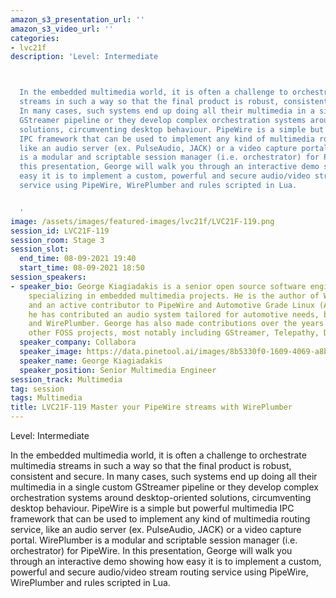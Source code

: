 ```yaml
---
amazon_s3_presentation_url: ''
amazon_s3_video_url: ''
categories:
- lvc21f
description: 'Level: Intermediate 



  In the embedded multimedia world, it is often a challenge to orchestrate multimedia
  streams in such a way so that the final product is robust, consistent and secure.
  In many cases, such systems end up doing all their multimedia in a single custom
  GStreamer pipeline or they develop complex orchestration systems around desktop-oriented
  solutions, circumventing desktop behaviour. PipeWire is a simple but powerful multimedia
  IPC framework that can be used to implement any kind of multimedia routing service,
  like an audio server (ex. PulseAudio, JACK) or a video capture portal. WirePlumber
  is a modular and scriptable session manager (i.e. orchestrator) for PipeWire. In
  this presentation, George will walk you through an interactive demo showing how
  easy it is to implement a custom, powerful and secure audio/video stream routing
  service using PipeWire, WirePlumber and rules scripted in Lua.


  '
image: /assets/images/featured-images/lvc21f/LVC21F-119.png
session_id: LVC21F-119
session_room: Stage 3
session_slot:
  end_time: 08-09-2021 19:40
  start_time: 08-09-2021 18:50
session_speakers:
- speaker_bio: George Kiagiadakis is a senior open source software engineer at Collabora,
    specializing in embedded multimedia projects. He is the author of WirePlumber
    and an active contributor to PipeWire and Automotive Grade Linux (AGL), where
    he has contributed an audio system tailored for automotive needs, based on PipeWire
    and WirePlumber. George has also made contributions over the years in various
    other FOSS projects, most notably including GStreamer, Telepathy, Debian and KDE.
  speaker_company: Collabora
  speaker_image: https://data.pinetool.ai/images/8b5330f0-1609-4069-a8bb-b1a1a3c3556d.jpeg
  speaker_name: George Kiagiadakis
  speaker_position: Senior Multimedia Engineer
session_track: Multimedia
tag: session
tags: Multimedia
title: LVC21F-119 Master your PipeWire streams with WirePlumber
---
```


Level: Intermediate 


In the embedded multimedia world, it is often a challenge to orchestrate multimedia streams in such a way so that the final product is robust, consistent and secure. In many cases, such systems end up doing all their multimedia in a single custom GStreamer pipeline or they develop complex orchestration systems around desktop-oriented solutions, circumventing desktop behaviour. PipeWire is a simple but powerful multimedia IPC framework that can be used to implement any kind of multimedia routing service, like an audio server (ex. PulseAudio, JACK) or a video capture portal. WirePlumber is a modular and scriptable session manager (i.e. orchestrator) for PipeWire. In this presentation, George will walk you through an interactive demo showing how easy it is to implement a custom, powerful and secure audio/video stream routing service using PipeWire, WirePlumber and rules scripted in Lua.